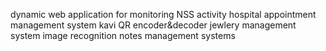 dynamic web application for monitoring NSS activity
hospital appointment management system
kavi 
QR encoder&decoder
jewlery management system
image recognition
notes management systems
